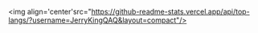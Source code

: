 <img align='center'src="https://github-readme-stats.vercel.app/api/top-langs/?username=JerryKingQAQ&layout=compact"/> 
<!--
<a href="https://github.com/anuraghazra/convoychat">
   <img align='center'src="https://github-readme-stats.vercel.app/api?username=JerryKingQAQ"/> 
   
</a>

    <img align='center'src="https://github-readme-stats.vercel.app/api?username=JerryKingQAQ"/> `

- 👋 Hi, I’m @JerryKingQAQ
- 👀 I’m interested in Python/Java/C++
- 🌱 I’m currently learning the Deep Learning for BCI and Time Series Data.
- 📫 E-mail jerrykingqaq@foxmail.com
- I am a software engineering undergraduate student from South China Normal University.
- 👨‍💼 I currently study in Foshan, China.
- 🏴󠁧󠁢󠁥󠁮󠁧󠁿 I currently learn English and Korean.
- 📺 I currently continue to make some [Nothing] about learning programming. 
- 👯 I look for cooperation opportunities on [Nothing].
- 👯 I’m looking to collaborate on ...
- 🤔 I’m looking for help with ...
- 💬 Ask me about ../
- 📫 How to reach me: ...
- 😄 Pronouns: ...
- ⚡ Fun fact: ...

<!---
JerryKingQAQ/JerryKingQAQ is a ✨ special ✨ repository because its `README.md` (this file) appears on your GitHub profile.
You can click the Preview link to take a look at your changes.
--->
